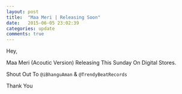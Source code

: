 ```yaml
---
layout: post
title:  "Maa Meri | Releasing Soon"
date:   2015-06-05 23:02:39
categories: update
comments: true
---
```


Hey, 

Maa Meri (Acoutic Version) Releasing This Sunday On Digital Stores.

Shout Out To `@iBhanguAman` & `@TrendyBeatRecords`

Thank You
